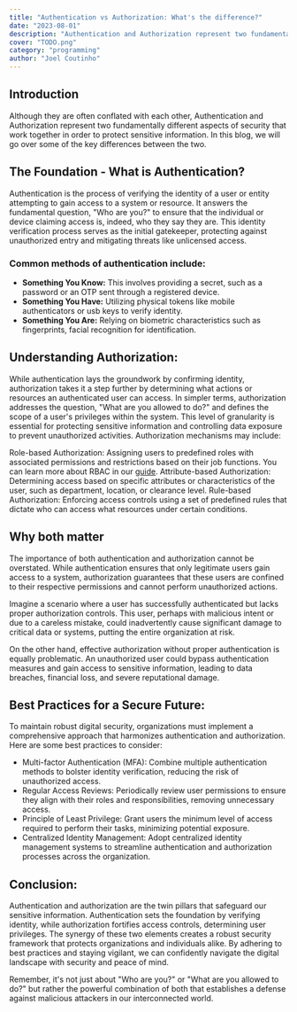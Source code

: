 ```yaml
---
title: "Authentication vs Authorization: What's the difference?"
date: "2023-08-01"
description: "Authentication and Authorization represent two fundamentally different aspects of security that work together in order to protect sensitive information. In this blog, we will go over some of the key differences between the two."
cover: "TODO.png"
category: "programming"
author: "Joel Coutinho"
---
```


## Introduction

Although they are often conflated with each other, Authentication and Authorization represent two fundamentally different aspects of security that work together in order to protect sensitive information. In this blog, we will go over some of the key differences between the two.

## The Foundation - What is Authentication?
Authentication is the process of verifying the identity of a user or entity attempting to gain access to a system or resource. It answers the fundamental question, "Who are you?" to ensure that the individual or device claiming access is, indeed, who they say they are. This identity verification process serves as the initial gatekeeper, protecting against unauthorized entry and mitigating threats like unlicensed access.

### Common methods of authentication include:
- **Something You Know:** This involves providing a secret, such as a password or an OTP sent through a registered device.
- **Something You Have:** Utilizing physical tokens like mobile authenticators or usb keys to verify identity.
- **Something You Are:** Relying on biometric characteristics such as fingerprints, facial recognition for identification.

## Understanding Authorization:

While authentication lays the groundwork by confirming identity, authorization takes it a step further by determining what actions or resources an authenticated user can access. In simpler terms, authorization addresses the question, "What are you allowed to do?" and defines the scope of a user's privileges within the system. This level of granularity is essential for protecting sensitive information and controlling data exposure to prevent unauthorized activities.
Authorization mechanisms may include:

Role-based Authorization: Assigning users to predefined roles with associated permissions and restrictions based on their job functions. You can learn more about RBAC in our [guide](what-is-roles-based-access-control-vs-abac). 
Attribute-based Authorization: Determining access based on specific attributes or characteristics of the user, such as department, location, or clearance level.
Rule-based Authorization: Enforcing access controls using a set of predefined rules that dictate who can access what resources under certain conditions.

## Why both matter

The importance of both authentication and authorization cannot be overstated. While authentication ensures that only legitimate users gain access to a system, authorization guarantees that these users are confined to their respective permissions and cannot perform unauthorized actions.

Imagine a scenario where a user has successfully authenticated but lacks proper authorization controls. This user, perhaps with malicious intent or due to a careless mistake, could inadvertently cause significant damage to critical data or systems, putting the entire organization at risk.

On the other hand, effective authorization without proper authentication is equally problematic. An unauthorized user could bypass authentication measures and gain access to sensitive information, leading to data breaches, financial loss, and severe reputational damage.

## Best Practices for a Secure Future:

To maintain robust digital security, organizations must implement a comprehensive approach that harmonizes authentication and authorization. Here are some best practices to consider:
- Multi-factor Authentication (MFA): Combine multiple authentication methods to bolster identity verification, reducing the risk of unauthorized access.
- Regular Access Reviews: Periodically review user permissions to ensure they align with their roles and responsibilities, removing unnecessary access.
- Principle of Least Privilege: Grant users the minimum level of access required to perform their tasks, minimizing potential exposure.
- Centralized Identity Management: Adopt centralized identity management systems to streamline authentication and authorization processes across the organization.

## Conclusion:
Authentication and authorization are the twin pillars that safeguard our sensitive information. Authentication sets the foundation by verifying identity, while authorization fortifies access controls, determining user privileges. The synergy of these two elements creates a robust security framework that protects organizations and individuals alike. By adhering to best practices and staying vigilant, we can confidently navigate the digital landscape with security and peace of mind.

Remember, it's not just about "Who are you?" or "What are you allowed to do?" but rather the powerful combination of both that establishes a defense against malicious attackers in our interconnected world.




